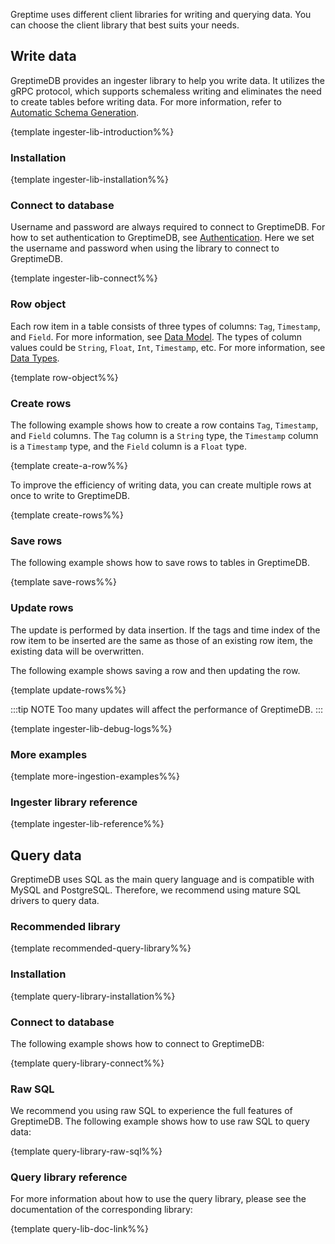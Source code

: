 
Greptime uses different client libraries for writing and querying data.
You can choose the client library that best suits your needs.

## Write data

GreptimeDB provides an ingester library to help you write data.
It utilizes the gRPC protocol,
which supports schemaless writing and eliminates the need to create tables before writing data.
For more information, refer to [Automatic Schema Generation](/user-guide/write-data/overview.md#automatic-schema-generation).

{template ingester-lib-introduction%%}

### Installation

{template ingester-lib-installation%%}

### Connect to database

Username and password are always required to connect to GreptimeDB.
For how to set authentication to GreptimeDB, see [Authentication](/user-guide/clients/authentication.md).
Here we set the username and password when using the library to connect to GreptimeDB.

{template ingester-lib-connect%%}

### Row object

Each row item in a table consists of three types of columns: `Tag`, `Timestamp`, and `Field`. For more information, see [Data Model](/user-guide/concepts/data-model.md).
The types of column values could be `String`, `Float`, `Int`, `Timestamp`, etc. For more information, see [Data Types](/reference/data-types.md).

{template row-object%%}

### Create rows

The following example shows how to create a row contains `Tag`, `Timestamp`, and `Field` columns. The `Tag` column is a `String` type, the `Timestamp` column is a `Timestamp` type, and the `Field` column is a `Float` type.

{template create-a-row%%}

To improve the efficiency of writing data, you can create multiple rows at once to write to GreptimeDB.

{template create-rows%%}

### Save rows

The following example shows how to save rows to tables in GreptimeDB.

{template save-rows%%}

### Update rows

<!-- TODO move the introduction to write-data/overview.md -->
The update is performed by data insertion. If the tags and time index of the row item to be inserted are the same as those of an existing row item, the existing data will be overwritten.

The following example shows saving a row and then updating the row.

{template update-rows%%}

:::tip NOTE
Too many updates will affect the performance of GreptimeDB. 
:::

<!-- TODO ### Delete Metrics -->

{template ingester-lib-debug-logs%%}

### More examples

{template more-ingestion-examples%%}

### Ingester library reference

{template ingester-lib-reference%%}

## Query data

GreptimeDB uses SQL as the main query language and is compatible with MySQL and PostgreSQL.
Therefore, we recommend using mature SQL drivers to query data.

### Recommended library

{template recommended-query-library%%}

### Installation

{template query-library-installation%%}

### Connect to database

The following example shows how to connect to GreptimeDB:

{template query-library-connect%%}

### Raw SQL

We recommend you using raw SQL to experience the full features of GreptimeDB.
The following example shows how to use raw SQL to query data:

{template query-library-raw-sql%%}

### Query library reference

For more information about how to use the query library, please see the documentation of the corresponding library:

{template query-lib-doc-link%%}
